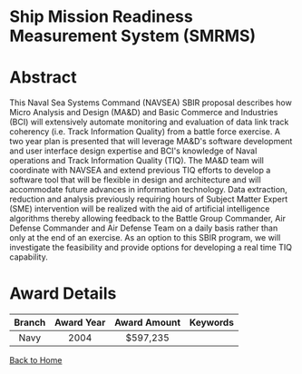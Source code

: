 
Ship Mission Readiness Measurement System (SMRMS)
=================================================

# Abstract


This Naval Sea Systems Command (NAVSEA) SBIR proposal describes how Micro Analysis and Design (MA&D) and Basic Commerce and Industries (BCI) will extensively automate monitoring and evaluation of data link track coherency (i.e. Track Information Quality) from a battle force exercise.  A two year plan is presented that will leverage MA&D's software development and user interface design expertise and BCI's knowledge of Naval operations and Track Information Quality (TIQ).  The MA&D team will coordinate with NAVSEA and extend previous TIQ efforts to develop a software tool that will be flexible in design and architecture and will accommodate future advances in information technology.  Data extraction, reduction and analysis previously requiring hours of Subject Matter Expert (SME) intervention will be realized with the aid of artificial intelligence algorithms thereby allowing feedback to the Battle Group Commander, Air Defense Commander and Air Defense Team on a daily basis rather than only at the end of an exercise.  As an option to this SBIR program, we will investigate the feasibility and provide options for developing a real time TIQ capability.  

# Award Details

|Branch|Award Year|Award Amount|Keywords|
| :---: | :---: | :---: | :---: |
|Navy|2004|$597,235||
  
  


[Back to Home](https://github.com/chrischow/dod_sbir_awards/DJ/#1854)